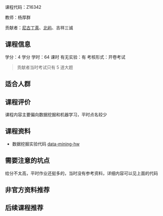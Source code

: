 课程代码：Z16342

教师：杨厚群

贡献者：[尼古丁真](https://github.com/ibrothercow)、[北屿](https://github.com/beiyuouo)、吉祥三诚

## 课程信息

学分：4 学分
学时：64 课时
有无实验：有
考核形式：开卷考试

> 贡献者当时考试只有 5 道大题

## 适合人群

## 课程评价

课程内容主要偏向数据挖掘和机器学习，平时点名较少

## 课程资料

- 数据挖掘实验代码 [data-mining-hw](https://github.com/beiyuouo/data-mining-hw)

## 需要注意的坑点

给分不太高，平时作业还挺多的，当时没有参考资料，详细内容可以见上面的代码

## 非官方资料推荐

## 后续课程推荐
